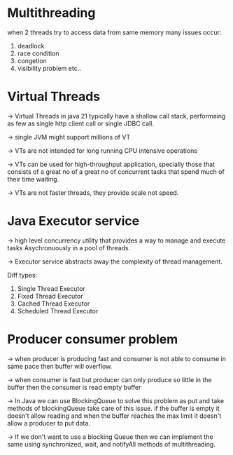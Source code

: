 # Multithreading
when 2 threads try to access data from same memory many issues occur:
1. deadlock
2. race condition
3. congetion
4. visibility problem etc..

# Virtual Threads
-> Virtual Threads in java 21 typically have a shallow call stack, performaing as few as 
single http client call or single JDBC call.

-> single JVM might support millions of VT

-> VTs are not intended for long running CPU intensive operations

-> VTs can be used for high-throughput application, specially those that consists of
a great no of a great no of concurrent tasks that spend much of their time waiting.

-> VTs are not faster threads, they provide scale not speed.

# Java Executor service
-> high level concurrency utility that provides a way to manage and execute tasks Asychronuously in a pool of threads.

-> Executor service abstracts away the complexity of thread management.

Diff types:
1. Single Thread Executor
2. Fixed Thread Executor
3. Cached Thread Executor
4. Scheduled Thread Executor

# Producer consumer problem

-> when producer is producing fast and consumer is not able to consume in same pace then buffer will overflow.

-> when consumer is fast but producer can only produce so little in the buffer then the consumer is read empty buffer

-> In Java we can use BlockingQueue to solve this problem as put and take methods of blockingQueue take care of this issue. if the buffer is empty it doesn't allow reading and when the buffer reaches the max limit it doesn't allow a producer to put data.

-> If we don't want to use a blocking Queue then we can implement the same using synchronized, wait, and notifyAll methods of multithreading.
